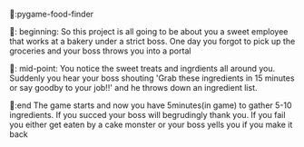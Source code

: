 🌺:pygame-food-finder

🌱: beginning:
            So this project is all going to be about you a sweet employee that works at a bakery under a strict boss. One day you forgot to pick up the groceries and your boss throws you into a portal

🌾: mid-point:
            You notice the sweet treats and ingrdients all around you. Suddenly you hear your boss shouting 'Grab these ingredients in 15 minutes or say goodby to your job!!' and he throws down an ingredient list.

🍄:end
            The game starts and now you have 5minutes(in game) to gather 5-10 ingredients. If you succed your boss will begrudingly thank you. If you fail you either get eaten by a cake monster or your boss yells you if you make it back
